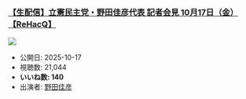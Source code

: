 ### [【生配信】立憲民主党・野田佳彦代表 記者会見 10月17日（金）【ReHacQ】](https://www.youtube.com/watch?v=1qh7Y_HdsPA)
[![](https://img.youtube.com/vi/1qh7Y_HdsPA/sddefault.jpg)](https://www.youtube.com/watch?v=1qh7Y_HdsPA)
-   公開日: 2025-10-17
-   視聴数: 21,044
-   **いいね数: 140**
-   出演者: [野田佳彦](/rehacq_fan/people/野田佳彦 "wikilink")
